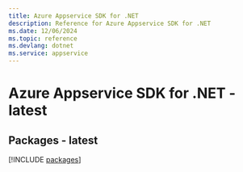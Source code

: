 ```yaml
---
title: Azure Appservice SDK for .NET
description: Reference for Azure Appservice SDK for .NET
ms.date: 12/06/2024
ms.topic: reference
ms.devlang: dotnet
ms.service: appservice
---
```

# Azure Appservice SDK for .NET - latest
## Packages - latest
[!INCLUDE [packages](appservice-index.md)]